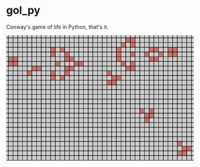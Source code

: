 # gol_py
Conway's game of life in Python, that's it.

![](https://github.com/Xeladarocks/gol_py/blob/main/imgs/ss1.png?raw=true)
